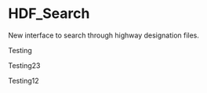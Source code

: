 # HDF_Search
New interface to search through highway designation files.

Testing

Testing23

Testing12